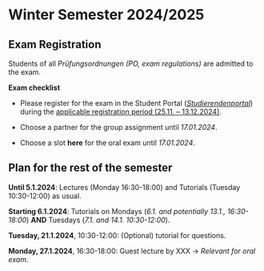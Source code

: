 # Winter Semester 2024/2025
## Exam Registration 
Students of all *Prüfungsordnungen (PO, exam regulations)* are admitted to the exam.

**Exam checklist**

- Please register for the exam in the Student Portal ([*Studierendenportal*](https://studierende.hhu.de)) during the [applicable registration period (25.11. – 13.12.2024)](https://www.hhu.de/fileadmin/redaktion/ZUV/Dezernat_1/Pruefungsamt/documents/pdf/Pruefungstermine/2025/Anmeldetermine_WiWi_WS_2024-25_und_SoSe_2025.pdf).

- Choose a partner for the group assignment until *17.01.2024*.

- Choose a slot **here** for the oral exam until *17.01.2024*.

## Plan for the rest of the semester
**Until 5.1.2024**: Lectures (Monday 16:30-18:00) and Tutorials (Tuesday 10:30-12:00) as usual.

**Starting 6.1.2024**: Tutorials on Mondays (*6.1. and potentially 13.1., 16:30-18:00*) **AND** Tuesdays (*7.1. and  14.1. 10:30-12:00*).

**Tuesday, 21.1.2024**, 10:30-12:00: (Optional) tutorial for questions.

**Monday, 27.1.2024**, 16:30-18:00: Guest lecture by XXX -> *Relevant for oral exam*.